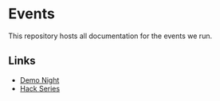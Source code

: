 # Events

This repository hosts all documentation for the events we run. 

## Links

- [Demo Night](demo_night)
- [Hack Series](hack_series)
